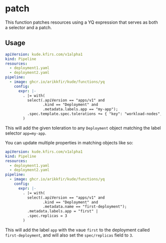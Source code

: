 # patch

This function patches resources using a YQ expression that serves as both a selector and a patch. 

## Usage

```yaml
apiVersion: kude.kfirs.com/v1alpha1
kind: Pipeline
resources:
  - deployment1.yaml
  - deployment2.yaml
pipeline:
  - image: ghcr.io/arikkfir/kude/functions/yq
    config:
      expr: |-
        . |= with(
          select(.apiVersion == "apps/v1" and 
                 .kind == "Deployment" and 
                 .metadata.labels.app == "my-app");
          .spec.template.spec.tolerations += { "key": "workload-nodes", "operator": "Exists" }
        )
```

This will add the given toleration to any `Deployment` object matching the label selector `app=my-app`.

You can update multiple properties in matching objects like so:

```yaml
apiVersion: kude.kfirs.com/v1alpha1
kind: Pipeline
resources:
  - deployment1.yaml
  - deployment2.yaml
pipeline:
  - image: ghcr.io/arikkfir/kude/functions/yq
    config:
      expr: |-
        . |= with(
          select(.apiVersion == "apps/v1" and 
                 .kind == "Deployment" and 
                 .metadata.name == "first-deployment");
          .metadata.labels.app = "first" | 
          .spec.replicas = 3
        )
```

This will add the label `app` with the vaue `first` to the deployment called `first-deployment`, and will also set the
`spec/replicas` field to `3`.
